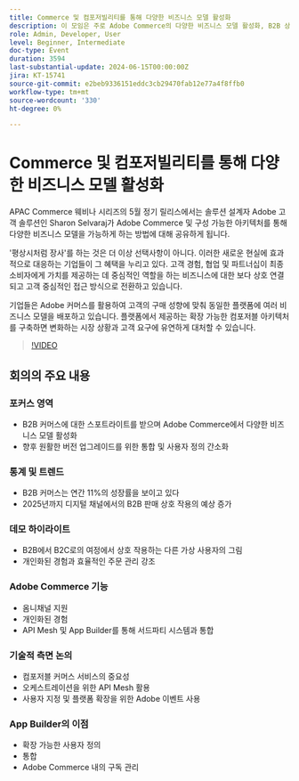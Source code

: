 ```yaml
---
title: Commerce 및 컴포저빌리티를 통해 다양한 비즈니스 모델 활성화
description: 이 모임은 주로 Adobe Commerce의 다양한 비즈니스 모델 활성화, B2B 상거래 성장 추세 강조, 원활한 업그레이드를 위한 통합 간소화의 중요성 강조, 데모를 통해 개인화된 B2B와 B2C의 상호 작용 소개, 옴니채널 지원 및 API 메쉬 통합과 같은 Adobe Commerce 기능에 대한 토론, 구성 가능한 상거래 서비스의 이점 강조, 플랫폼 내에서 확장 가능한 사용자 정의 및 구독 관리를 위한 App Builder 소개 등에 초점을 맞췄습니다.
role: Admin, Developer, User
level: Beginner, Intermediate
doc-type: Event
duration: 3594
last-substantial-update: 2024-06-15T00:00:00Z
jira: KT-15741
source-git-commit: e2beb9336151eddc3cb29470fab12e77a4f8ffb0
workflow-type: tm+mt
source-wordcount: '330'
ht-degree: 0%

---
```



# Commerce 및 컴포저빌리티를 통해 다양한 비즈니스 모델 활성화

APAC Commerce 웨비나 시리즈의 5월 정기 릴리스에서는 솔루션 설계자 Adobe 고객 솔루션인 Sharon Selvaraj가 Adobe Commerce 및 구성 가능한 아키텍처를 통해 다양한 비즈니스 모델을 가능하게 하는 방법에 대해 공유하게 됩니다.

&#39;평상시처럼 장사&#39;를 하는 것은 더 이상 선택사항이 아니다. 이러한 새로운 현실에 효과적으로 대응하는 기업들이 그 혜택을 누리고 있다. 고객 경험, 협업 및 파트너십이 최종 소비자에게 가치를 제공하는 데 중심적인 역할을 하는 비즈니스에 대한 보다 상호 연결되고 고객 중심적인 접근 방식으로 전환하고 있습니다.

기업들은 Adobe 커머스를 활용하여 고객의 구매 성향에 맞춰 동일한 플랫폼에 여러 비즈니스 모델을 배포하고 있습니다. 플랫폼에서 제공하는 확장 가능한 컴포저블 아키텍처를 구축하면 변화하는 시장 상황과 고객 요구에 유연하게 대처할 수 있습니다.

>[!VIDEO](https://video.tv.adobe.com/v/3429800/?learn=on)

## 회의의 주요 내용

### 포커스 영역

* B2B 커머스에 대한 스포트라이트를 받으며 Adobe Commerce에서 다양한 비즈니스 모델 활성화
* 향후 원활한 버전 업그레이드를 위한 통합 및 사용자 정의 간소화

### 통계 및 트렌드

* B2B 커머스는 연간 11%의 성장률을 보이고 있다
* 2025년까지 디지털 채널에서의 B2B 판매 상호 작용의 예상 증가

### 데모 하이라이트

* B2B에서 B2C로의 여정에서 상호 작용하는 다른 가상 사용자의 그림
* 개인화된 경험과 효율적인 주문 관리 강조

### Adobe Commerce 기능

* 옴니채널 지원
* 개인화된 경험
* API Mesh 및 App Builder를 통해 서드파티 시스템과 통합

### 기술적 측면 논의

* 컴포저블 커머스 서비스의 중요성
* 오케스트레이션을 위한 API Mesh 활용
* 사용자 지정 및 플랫폼 확장을 위한 Adobe 이벤트 사용

### App Builder의 이점

* 확장 가능한 사용자 정의
* 통합
* Adobe Commerce 내의 구독 관리
